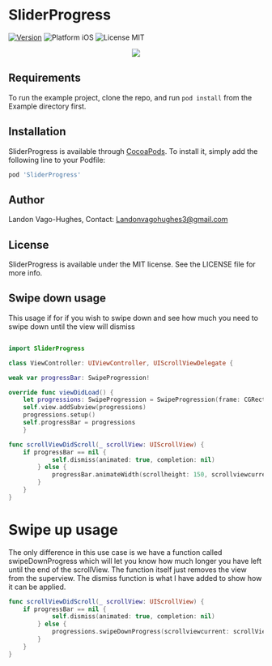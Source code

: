 # SliderProgress

[![Version](https://img.shields.io/cocoapods/v/SliderProgress.svg?style=flat)](http://cocoapods.org/pods/SliderProgress)
<img src="https://img.shields.io/badge/platform-iOS-orange.svg?style=flat" alt="Platform iOS" />
<img src="https://img.shields.io/badge/license-MIT-green.svg?style=flat" alt="License MIT" />

<p align="center">
  <img src="https://media.giphy.com/media/3otWpI6WTCtjNNusKI/giphy.gif">
</p>

## Requirements

To run the example project, clone the repo, and run `pod install` from the Example directory first.

## Installation

SliderProgress is available through [CocoaPods](http://cocoapods.org). To install
it, simply add the following line to your Podfile:

```ruby
pod 'SliderProgress'
```

## Author

Landon Vago-Hughes, Contact: Landonvagohughes3@gmail.com

## License

SliderProgress is available under the MIT license. See the LICENSE file for more info.

## Swipe down usage
This usage if for if you wish to swipe down and see how much you need to swipe down until the view will dismiss

```Swift

import SliderProgress

class ViewController: UIViewController, UIScrollViewDelegate {

weak var progressBar: SwipeProgression!

override func viewDidLoad() {
    let progressions: SwipeProgression = SwipeProgression(frame: CGRect.zero)
    self.view.addSubview(progressions)
    progressions.setup()
    self.progressBar = progressions
    }

func scrollViewDidScroll(_ scrollView: UIScrollView) {
    if progressBar == nil {
            self.dismiss(animated: true, completion: nil)
        } else {
            progressBar.animateWidth(scrollheight: 150, scrollviewcurrent: scrollView, targetviewcontroller: self)
        }
    }
}

```
# Swipe up usage
The only difference in this use case is we have a function called swipeDownProgress which will let you know how much longer you have left until the end of the scrollView. The function itself just removes the view from the superview. The dismiss function is what I have added to show how it can be applied. 

```Swift
func scrollViewDidScroll(_ scrollView: UIScrollView) {
    if progressBar == nil {
            self.dismiss(animated: true, completion: nil)
        } else {
            progressions.swipeDownProgress(scrollviewcurrent: scrollView)
        }
    }
}
```
